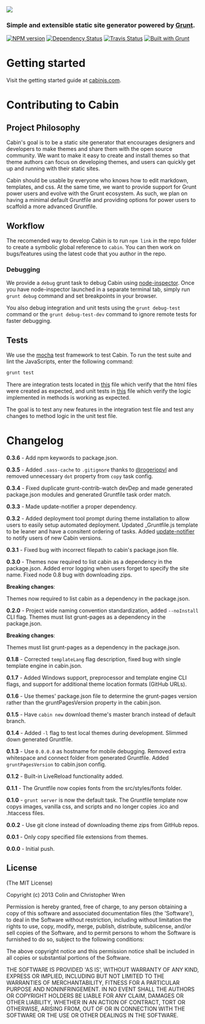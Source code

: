<img src="http://i.imgur.com/q3WGc9s.png">

### Simple and extensible static site generator powered by [Grunt](http://gruntjs.com/).


[![NPM version](https://badge.fury.io/js/cabin.png)](http://badge.fury.io/js/cabin)  [![Dependency Status](https://gemnasium.com/CabinJS/Cabin.png)](https://gemnasium.com/CabinJS/Cabin)  [![Travis Status](https://travis-ci.org/CabinJS/Cabin.png?branch=master)](https://travis-ci.org/CabinJS/Cabin) 
[![Built with Grunt](https://cdn.gruntjs.com/builtwith.png)](http://gruntjs.com/)

# Getting started

Visit the getting started guide at [cabinjs.com](http://www.cabinjs.com/#getting-started).

# Contributing to Cabin

## Project Philosophy

Cabin's goal is to be a static site generator that encourages designers and developers to make themes and share them with the open source community. We want to make it easy to create and install themes so that theme authors can focus on developing themes, and users can quickly get up and running with their static sites.

Cabin should be usable by everyone who knows how to edit markdown, templates, and css. At the same time, we want to provide support for Grunt power users and evolve with the Grunt ecosystem. As such, we plan on having a minimal default Gruntfile and providing options for power users to scaffold a more advanced Gruntfile.

## Workflow

The recomended way to develop Cabin is to run `npm link` in the repo folder to create a symbolic global reference to `cabin`. You can then work on bugs/features using the latest code that you author in the repo.

### Debugging

We provide a `debug` grunt task to debug Cabin using [node-inspector](https://github.com/node-inspector/node-inspector). Once you have node-inspector launched in a separate terminal tab, 
simply run `grunt debug` command and set breakpoints in your browser.

You also debug integration and unit tests using the `grunt debug-test` command or the `grunt debug-test-dev` command to ignore remote tests for faster debugging.

## Tests

We use the [mocha](http://visionmedia.github.io/mocha/) test framework to test Cabin. To run the test suite and lint the JavaScripts, enter the following command:

```bash
grunt test
```

There are integration tests located in [this](https://github.com/CabinJS/Cabin/blob/master/test/integrationTests.js) file which verify that the html files were created as expected, and unit tests in [this](https://github.com/CabinJS/Cabin/blob/master/test/unitTests.js) file which verify the logic implemented in methods is working as expected.

The goal is to test any new features in the integration test file and test any changes to method logic in the unit test file.

# Changelog

**0.3.6** - Add npm keywords to package.json.

**0.3.5** - Added `.sass-cache` to `.gitignore` thanks to [@rogeriopvl](https://github.com/rogeriopvl) and removed unnecessary `dot` property from `copy` task config.

**0.3.4** - Fixed duplicate grunt-contrib-watch devDep and made generated package.json modules and generated Gruntfile task order match.

**0.3.3** - Made update-notifier a proper dependency.

**0.3.2** - Added deployment tool prompt during theme installation to allow users to easily setup automated deployment. Updated _Gruntfile.js template to be leaner and have a consitent ordering of tasks. Added [update-notifier](https://github.com/yeoman/update-notifier) to notify users of new Cabin versions.

**0.3.1** - Fixed bug with incorrect filepath to cabin's package.json file.

**0.3.0** - Themes now required to list cabin as a dependency in the package.json. Added error logging when users forget to specify the site name. Fixed node 0.8 bug with downloading zips.

**Breaking changes**:

Themes now required to list cabin as a dependency in the package.json.

**0.2.0** - Project wide naming convention standardization, added `--noInstall` CLI flag. Themes must list grunt-pages as a dependency in the package.json.

**Breaking changes**:

Themes must list grunt-pages as a dependency in the package.json.

**0.1.8** - Corrected `templateLang` flag description, fixed bug with single template engine in cabin.json.

**0.1.7** - Added Windows support, preprocessor and template engine CLI flags, and support for additional theme location formats (GitHub URLs).

**0.1.6** - Use themes' package.json file to determine the grunt-pages version rather than the gruntPagesVersion property in the cabin.json.

**0.1.5** - Have `cabin new` download theme's master branch instead of default branch.

**0.1.4** - Added `-l` flag to test local themes during development. Slimmed down generated Gruntfile. 

**0.1.3** - Use `0.0.0.0` as hostname for mobile debugging. Removed extra whitespace and connect folder from generated Gruntfile. Added `gruntPagesVersion` to cabin.json config.

**0.1.2** - Built-in LiveReload functionality added.

**0.1.1** - The Gruntfile now copies fonts from the src/styles/fonts folder.

**0.1.0** - `grunt server` is now the default task. The Gruntfile template now copys images, vanilla css, and scripts and no longer copies .ico and .htaccess files.

**0.0.2** - Use git clone instead of downloading theme zips from GitHub repos.

**0.0.1** - Only copy specified file extensions from themes.

**0.0.0** - Initial push.

## License

(The MIT License)

Copyright (c) 2013 Colin and Christopher Wren

Permission is hereby granted, free of charge, to any person obtaining
a copy of this software and associated documentation files (the
'Software'), to deal in the Software without restriction, including
without limitation the rights to use, copy, modify, merge, publish,
distribute, sublicense, and/or sell copies of the Software, and to
permit persons to whom the Software is furnished to do so, subject to
the following conditions:

The above copyright notice and this permission notice shall be
included in all copies or substantial portions of the Software.

THE SOFTWARE IS PROVIDED 'AS IS', WITHOUT WARRANTY OF ANY KIND,
EXPRESS OR IMPLIED, INCLUDING BUT NOT LIMITED TO THE WARRANTIES OF
MERCHANTABILITY, FITNESS FOR A PARTICULAR PURPOSE AND NONINFRINGEMENT.
IN NO EVENT SHALL THE AUTHORS OR COPYRIGHT HOLDERS BE LIABLE FOR ANY
CLAIM, DAMAGES OR OTHER LIABILITY, WHETHER IN AN ACTION OF CONTRACT,
TORT OR OTHERWISE, ARISING FROM, OUT OF OR IN CONNECTION WITH THE
SOFTWARE OR THE USE OR OTHER DEALINGS IN THE SOFTWARE.
